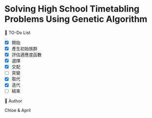 # Solving High School Timetabling Problems Using Genetic Algorithm

:pencil: TO-Do List
- [x] 開始
- [x] 產生初始族群
- [x] 評估適應度函數
- [x] 選擇
- [x] 交配
- [ ] 突變
- [x] 取代
- [x] 迭代
- [ ] 結束

:raising_hand: Author

Chloe & April
